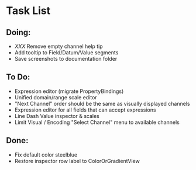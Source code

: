 # Task List

## Doing:

 - *XXX* Remove empty channel help tip 
 - Add tooltip to Field/Datum/Value segments
 - Save screenshots to documentation folder

## To Do:

 - Expression editor (migrate PropertyBindings)
 - Unified domain/range scale editor
 - "Next Channel" order should be the same as visually displayed channels
 - Expression editor for all fields that can accept expressions
 - Line Dash Value inspector & scales
 - Limit Visual / Encoding "Select Channel" menu to available channels

## Done:

 - Fix default color steelblue
 - Restore inspector row label to ColorOrGradientView


